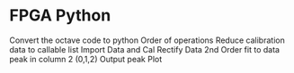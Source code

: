 # FPGA Python
Convert the octave code to python
Order of operations
Reduce calibration data to callable list
Import Data and Cal
Rectify Data
2nd Order fit to data peak in column 2 (0,1,2)
Output peak
Plot
